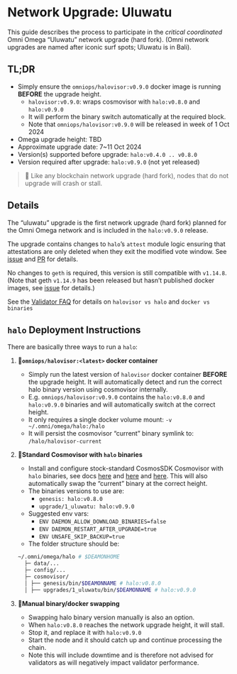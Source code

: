 # Network Upgrade: Uluwatu

This guide describes the process to participate in the *critical coordinated* Omni Omega  “Uluwatu” network upgrade (hard fork).  (Omni network upgrades are named after iconic surf spots; Uluwatu is in Bali).

## TL;DR

- Simply ensure the `omniops/halovisor:v0.9.0` docker image is running **BEFORE** the upgrade height.
  - `halovisor:v0.9.0`: wraps cosmovisor with `halo:v0.8.0` and `halo:v0.9.0`
  - It will perform the binary switch automatically at the required block.
  - Note that `omniops/halovisor:v0.9.0` will be released in week of 1 Oct 2024
- Omega upgrade height: TBD
- Approximate upgrade date: 7~11 Oct 2024
- Version(s) supported before upgrade: `halo:v0.4.0 .. v0.8.0`
- Version required after upgrade: `halo:v0.9.0`  (not yet released)

> 🚧 Like any blockchain network upgrade (hard fork), nodes that do not upgrade will crash or stall.

## Details

The “uluwatu” upgrade is the first network upgrade (hard fork) planned for the Omni Omega network and is included in the `halo:v0.9.0` release.

The upgrade contains changes to `halo`’s `attest` module logic ensuring that attestations are only deleted when they exit the modified vote window. See [issue](https://github.com/omni-network/omni/issues/1787) and [PR](https://github.com/omni-network/omni/pull/1983) for details.

No changes to `geth` is required, this version is still compatible with `v1.14.8`. (Note that geth `v1.14.9` has been released but hasn’t published docker images, see [issue](https://github.com/ethereum/go-ethereum/issues/30469) for details.)

See the [Validator FAQ](https://www.notion.so/External-Running-a-Validator-on-Omni-Omega-f7e53b98e38b467cba0aad7d640c0556?pvs=21)  for details on `halovisor vs halo` and `docker vs binaries`

## `halo` Deployment Instructions

There are basically three ways to run a `halo`:

1. **🥇`omniops/halovisor:<latest>` docker container**
    - Simply run the latest version of `halovisor` docker container **BEFORE** the upgrade height. It will automatically detect and run the correct halo binary version using cosmovisor internally.
    - E.g. `omniops/halovisor:v0.9.0` contains the `halo:v0.8.0` and `halo:v0.9.0` binaries and will automatically switch at the correct height.
    - It only requires a single docker volume mount: `-v ~/.omni/omega/halo:/halo`
    - It will persist the cosmovisor “current” binary symlink to: `/halo/halovisor-current`
2. **🥈Standard Cosmovisor with `halo` binaries**
    - Install and configure stock-standard CosmosSDK Cosmovisor with `halo` binaries, see docs [here](https://docs.cosmos.network/main/build/tooling/cosmovisor#setup) and [here](https://docs.archway.io/validators/running-a-node/cosmovisor) and [here](https://docs.junonetwork.io/validators/setting-up-cosmovisor). This will also automatically swap the “current” binary at the correct height.
    - The binaries versions to use are:
        - `genesis: halo:v0.8.0`
        - `upgrade/1_uluwatu: halo:v0.9.0`
    - Suggested env vars:
        - `ENV DAEMON_ALLOW_DOWNLOAD_BINARIES=false`
        - `ENV DAEMON_RESTART_AFTER_UPGRADE=true`
        - `ENV UNSAFE_SKIP_BACKUP=true`
    - The folder structure should be:

    ```bash
    ~/.omni/omega/halo # $DEAMONHOME
      ├─ data/...
      ├─ config/...
      ├─ cosmovisor/
      │ ├── genesis/bin/$DEAMONNAME # halo:v0.8.0
      │ ├── upgrades/1_uluwatu/bin/$DEAMONNAME # halo:v0.9.0
    ```
3. **🥉Manual binary/docker swapping**
    - Swapping halo binary version manually is also an option.
    - When `halo:v0.8.0` reaches the network upgrade height, it will stall.
    - Stop it, and replace it with `halo:v0.9.0`
    - Start the node and it should catch up and continue processing the chain.
    - Note this will include downtime and is therefore not advised for validators as will negatively impact validator performance.
